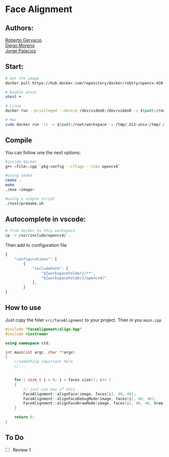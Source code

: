 # Face Alignment
## Authors:
[Roberto Gervacio](https://github.com/robtry) <br/>
[Diego Moreno](https://github.com/DiegoMA1) <br/>
[Jorge Palacios](https://github.com)   
## Start:

```sh
# Get the image
docker pull https://hub.docker.com/repository/docker/robtry/opencv-420

# Enable xhost
xhost +

# Linux
docker run --privileged --device /dev/video0:/dev/video0 -v $(pwd):/root/workspace -v /tmp/.X11-unix:/tmp/.X11-unix -e DISPLAY=$DISPLAY -p 5000:5000 -p 8888:8888 -it robtry/opencv-420

# Mac
sudo docker run -it -v $(pwd):/root/workspace -v /tmp/.X11-unix:/tmp/.X11-unix -e DISPLAY=docker.for.mac.host.internal:0  -p 5000:5000 -p 8888:8888 robtry/opencv-420
```

## Compile

You can follow one the next options:

```sh
#inside docker
g++ <file>.cpp `pkg-config --cflags --libs opencv4`
```

```sh
#using cmake
cmake .
make
./exe <image>
```

```sh
#using a simple script
./test/premake.sh
```


## Autocomplete in vscode:

```sh
# from docker to this workspace
cp -r /usr/include/opencv4/ .
```

Then add to configuration file

```js
{
	"configurations": [
		{
			"includePath": [
				"${workspaceFolder}/**",
				"${workspaceFolder}/opencv4/"
			],
		}
}
```

## How to use 

Just copy the foler `src/faceAlignment` to your project. Then in you `main.cpp`

```c++
#include "faceAlignment/align.hpp"
#include <iostream>

using namespace std;

int main(int argc, char **argv)
{
	//something important here
	//...


	for ( size_t i = 0; i < faces.size(); i++ )
	{
		// just use one of this
		FaceAlignment::alignFace(image, faces[i], 40, 40);
		FaceAlignment::alignFaceDebugMode(image, faces[i], 40, 40);
		FaceAlignment::alignFaceDrawMode(image, faces[i], 40, 40, true);
	}

	return 0;
}
```

## To Do

- [ ] Review 1
